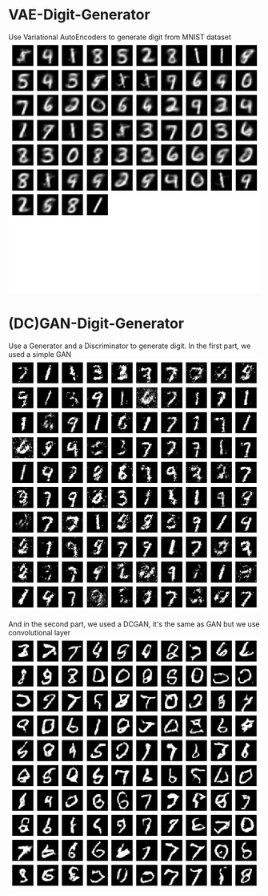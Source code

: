 # VAE-Digit-Generator
Use Variational AutoEncoders to generate digit from MNIST dataset
<img src="vae_gen_digit.png" alt="VAE Generated Images not found" width="750" />

# (DC)GAN-Digit-Generator
Use a Generator and a Discriminator to generate digit.
In the first part, we used a simple GAN
<img src="gan_gen_digit.png" alt="VAE Generated Images not found" width="750" />

And in the second part, we used a DCGAN, it's the same as GAN but we use convolutional layer
<img src="dcgan_gen_digit.png" alt="VAE Generated Images not found" width="750" />
